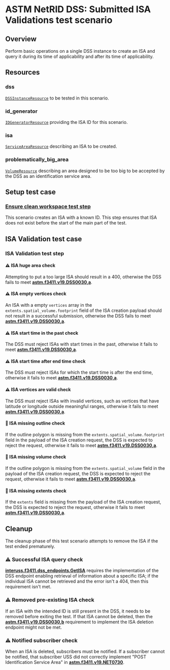# ASTM NetRID DSS: Submitted ISA Validations test scenario

## Overview

Perform basic operations on a single DSS instance to create an ISA and query it during its time of applicability and
after its time of applicability.

## Resources

### dss

[`DSSInstanceResource`](../../../../../resources/astm/f3411/dss.py) to be tested in this scenario.

### id_generator

[`IDGeneratorResource`](../../../../../resources/interuss/id_generator.py) providing the ISA ID for this scenario.

### isa

[`ServiceAreaResource`](../../../../../resources/netrid/service_area.py) describing an ISA to be created.

### problematically_big_area

[`VolumeResource`](../../../../../resources/volume.py) describing an area designed to be too big to be accepted by the DSS as an identification service area.

## Setup test case

### [Ensure clean workspace test step](test_steps/clean_workspace.md)

This scenario creates an ISA with a known ID.  This step ensures that ISA does not exist before the start of the main
part of the test.

## ISA Validation test case

### ISA Validation test step

#### ⚠️ ISA huge area check

Attempting to put a too large ISA should result in a 400, otherwise the DSS fails to meet **[astm.f3411.v19.DSS0030,a](../../../../../requirements/astm/f3411/v19.md)**.

#### ⚠️ ISA empty vertices check

An ISA with a empty `vertices` array in the `extents.spatial_volume.footprint` field of the ISA creation payload should not result in a successful submission, otherwise the DSS fails to meet **[astm.f3411.v19.DSS0030,a](../../../../../requirements/astm/f3411/v19.md)**.

#### ⚠️ ISA start time in the past check

The DSS must reject ISAs with start times in the past, otherwise it fails to meet **[astm.f3411.v19.DSS0030,a](../../../../../requirements/astm/f3411/v19.md)**.

#### ⚠️ ISA start time after end time check

The DSS must reject ISAs for which the start time is after the end time, otherwise it fails to meet **[astm.f3411.v19.DSS0030,a](../../../../../requirements/astm/f3411/v19.md)**.

#### ⚠️ ISA vertices are valid check

The DSS must reject ISAs with invalid vertices, such as vertices that have latitude or longitude outside meaningful ranges, otherwise it fails to meet **[astm.f3411.v19.DSS0030,a](../../../../../requirements/astm/f3411/v19.md)**.

#### 🛑 ISA missing outline check

If the outline polygon is missing from the `extents.spatial_volume.footprint` field in the payload of the ISA creation request,
the DSS is expected to reject the request, otherwise it fails to meet **[astm.f3411.v19.DSS0030,a](../../../../../requirements/astm/f3411/v19.md)**.

#### 🛑 ISA missing volume check

If the outline polygon is missing from the `extents.spatial_volume` field in the payload of the ISA creation request,
the DSS is expected to reject the request, otherwise it fails to meet **[astm.f3411.v19.DSS0030,a](../../../../../requirements/astm/f3411/v19.md)**.

#### 🛑 ISA missing extents check

If the `extents` field is missing from the payload of the ISA creation request,
the DSS is expected to reject the request, otherwise it fails to meet **[astm.f3411.v19.DSS0030,a](../../../../../requirements/astm/f3411/v19.md)**.

## Cleanup

The cleanup phase of this test scenario attempts to remove the ISA if the test ended prematurely.

### ⚠️ Successful ISA query check

**[interuss.f3411.dss_endpoints.GetISA](../../../../../requirements/interuss/f3411/dss_endpoints.md)** requires the implementation of the DSS endpoint enabling retrieval of information about a specific ISA; if the individual ISA cannot be retrieved and the error isn't a 404, then this requirement isn't met.

### ⚠️ Removed pre-existing ISA check

If an ISA with the intended ID is still present in the DSS, it needs to be removed before exiting the test. If that ISA cannot be deleted, then the **[astm.f3411.v19.DSS0030,b](../../../../../requirements/astm/f3411/v19.md)** requirement to implement the ISA deletion endpoint might not be met.

### ⚠️ Notified subscriber check

When an ISA is deleted, subscribers must be notified. If a subscriber cannot be notified, that subscriber USS did not correctly implement "POST Identification Service Area" in **[astm.f3411.v19.NET0730](../../../../../requirements/astm/f3411/v19.md)**.
